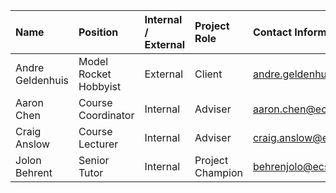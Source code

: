 | Name  | Position | Internal / External | Project Role | Contact Information |
|:------|:---------|:--------------------|:-------------|:--------------------|
| Andre Geldenhuis  | Model Rocket Hobbyist | External | Client | andre.geldenhuis@vuw.ac.nz |
| Aaron Chen  | Course Coordinator | Internal | Adviser | aaron.chen@ecs.vuw.ac.nz |
| Craig Anslow  | Course Lecturer | Internal | Adviser | craig.anslow@ecs.vuw.ac.nz |
| Jolon Behrent  | Senior Tutor | Internal | Project Champion | behrenjolo@ecs.vuw.ac.nz |
